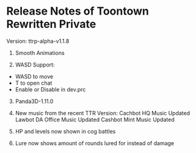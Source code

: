 # Release Notes of Toontown Rewritten Private

Version: ttrp-alpha-v1.1.8

1. Smooth Animations

2. WASD Support:

- WASD to move
- T to open chat
- Enable or Disable in dev.prc

3. Panda3D-1.11.0

4. New music from the recent TTR Version:
  Cachbot HQ Music Updated
  Lawbot DA Office Music Updated
  Cashbot Mint Music Updated

5. HP and levels now shown in cog battles

6. Lure now shows amount of rounds lured for instead of damage
